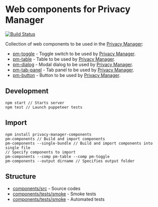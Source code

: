 # Web components for Privacy Manager

[![Build Status](https://travis-ci.com/Manvel/webcomponents.svg?branch=master)](https://travis-ci.com/Manvel/webcomponents)

Collection of web components to be used in the [Privacy Manager](https://chrome.google.com/webstore/detail/privacy-manager/giccehglhacakcfemddmfhdkahamfcmd):
- [pm-toggle](https://pm-components.netlify.com/pm-toggle) - Toggle switch to be used by [Privacy Manager](https://github.com/Manvel/Privacy-Manager).
- [pm-table](https://pm-components.netlify.com/pm-table) - Table to be used by [Privacy Manager](https://github.com/Manvel/Privacy-Manager).
- [pm-dialog](https://pm-components.netlify.com/pm-dialog) - Modal dialog to be used by [Privacy Manager](https://github.com/Manvel/Privacy-Manager).
- [pm-tab-panel](https://pm-components.netlify.com/pm-tab-panel) - Tab panel to be used by [Privacy Manager](https://github.com/Manvel/Privacy-Manager).
- [pm-button](https://pm-components.netlify.com/pm-button) - Button to be used by [Privacy Manager](https://github.com/Manvel/Privacy-Manager).

## Development

```
npm start // Starts server
npm test // Launch puppeteer tests
```

## Import

```
npm install privacy-manager-components
pm-components // Build and import components
pm-components --single-bundle // Build and import components into single file
// Specify components to import
pm-components --comp pm-table --comp pm-toggle
pm-components --output dirname // Specifies output folder
```

## Structure

- [components/src](components/src) - Source codes
- [components/tests/smoke](components/tests/smoke) - Smoke tests
- [components/tests/smoke](components/tests/puppeteer) - Automated tests
